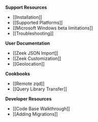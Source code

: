 **Support Resources**

- [[Installation]]
- [[Supported Platforms]]
- [[Microsoft Windows beta limitations]]
- [[Troubleshooting]]

**User Documentation**

- [[Zeek JSON Import]]
- [[Zeek Customization]]
- [[Geolocation]]

**Cookbooks**

- [[Remote zqd]]
- [[Query Library Transfer]]

**Developer Resources**

- [[Code Base Walkthrough]]
- [[Adding Migrations]]
